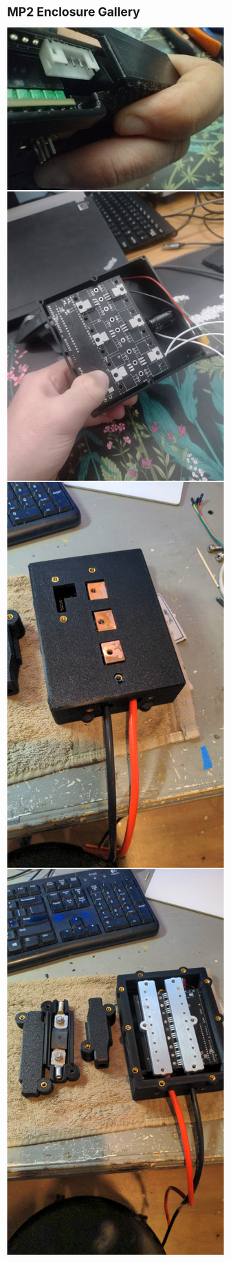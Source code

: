 # MP2 Enclosure Gallery

<img src="pics/ENCLOSURE01.jpeg" title="example1">
<img src="pics/ENCLOSURE02.jpeg" title="example2">
<img src="pics/ENCLOSURE03.jpeg" title="example3">
<img src="pics/ENCLOSURE04.jpeg" title="example4">

